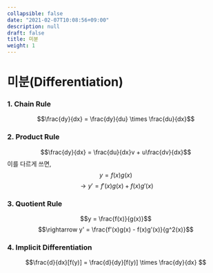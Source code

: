 ```yaml
---
collapsible: false
date: "2021-02-07T10:08:56+09:00"
description: null
draft: false
title: 미분
weight: 1
---
```


# 미분(Differentiation)

### 1. Chain Rule
$$\frac{dy}{dx} = \frac{dy}{du} \times \frac{du}{dx}$$

### 2. Product Rule
$$\frac{dy}{dx} = \frac{du}{dx}v + u\frac{dv}{dx}$$
이를 다르게 쓰면,
$$y = f(x)g(x)$$
$$\rightarrow y'=f'(x)g(x)+f(x)g'(x)$$

### 3. Quotient Rule
$$y = \frac{f(x)}{g(x)}$$
$$\rightarrow y' = \frac{f'(x)g(x) - f(x)g'(x)}{g^2(x)}$$

### 4. Implicit Differentiation
$$\frac{d}{dx}[f(y)] = \frac{d}{dy}[f(y)] \times \frac{dy}{dx} $$

<br> 